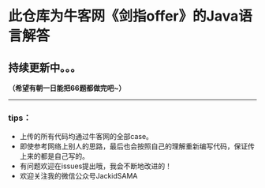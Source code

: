# 此仓库为牛客网《剑指offer》的Java语言解答
## 持续更新中。。。
**（希望有朝一日能把66题都做完吧~）**
***  
### tips：
+ 上传的所有代码均通过牛客网的全部case。
+ 即使参考网络上别人的思路，最后也会按照自己的理解重新编写代码，保证传上来的都是自己写的。
+ 有问题欢迎在issues提出哦，我会不断地改进的！
+ 欢迎关注我的微信公众号JackidSAMA